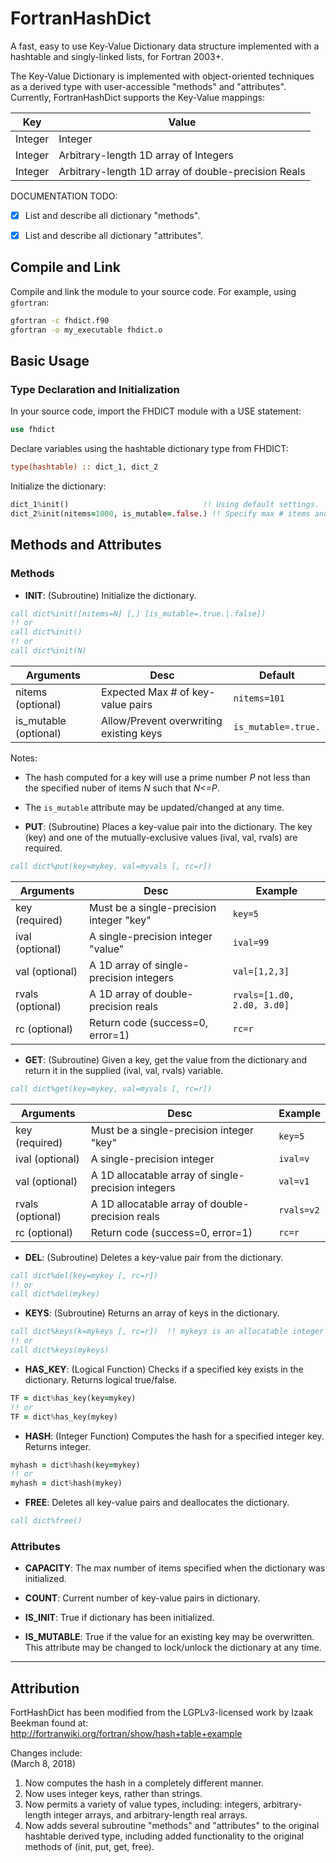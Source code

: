 # FortranHashDict
A fast, easy to use Key-Value Dictionary data structure implemented with a hashtable and singly-linked lists, for Fortran 2003+.

The Key-Value Dictionary is implemented with object-oriented techniques as a derived type with user-accessible "methods" and "attributes". Currently, FortranHashDict supports the Key-Value mappings:

Key     | Value 
--------|--------------------
Integer | Integer
Integer | Arbitrary-length 1D array of Integers
Integer | Arbitrary-length 1D array of double-precision Reals

DOCUMENTATION TODO:
- [x] List and describe all dictionary "methods".
- [x] List and describe all dictionary "attributes".


## Compile and Link
Compile and link the module to your source code. For example, using `gfortran`:

```bash
gfortran -c fhdict.f90
gfortran -o my_executable fhdict.o
```



## Basic Usage

### Type Declaration and Initialization
In your source code, import the FHDICT module with a USE statement: 

```fortran
use fhdict
```
Declare variables using the hashtable dictionary type from FHDICT:

```fortran
type(hashtable) :: dict_1, dict_2
```

Initialize the dictionary:

```fortran
dict_1%init()                              !! Using default settings.
dict_2%init(nitems=1000, is_mutable=.false.) !! Specify max # items and is_mutable attributes.
```



## Methods and Attributes

### Methods
* **INIT**: (Subroutine) Initialize the dictionary.

```fortran
call dict%init([nitems=N] [,] [is_mutable=.true.|.false])
!! or
call dict%init()
!! or
call dict%init(N)
```

Arguments             | Desc                                     | Default
----------------------|------------------------------------------|------------------------
nitems (optional)     | Expected Max # of key-value pairs        | `nitems=101`
is_mutable (optional) | Allow/Prevent overwriting existing keys  | `is_mutable=.true.`

Notes:
* The hash computed for a key will use a prime number *P* not less than the specified nuber of items *N* such that *N<=P*.
* The `is_mutable` attribute may be updated/changed at any time.


* **PUT**: (Subroutine) Places a key-value pair into the dictionary. The key (key) and one of the mutually-exclusive values (ival, val, rvals) are required.

```fortran
call dict%put(key=mykey, val=myvals [, rc=r]) 
```

Arguments        | Desc                                     | Example
---------------- |------------------------------------------|------------------------
key (required)   | Must be a single-precision integer "key" | `key=5`
ival (optional)  | A single-precision integer "value"       | `ival=99`
val  (optional)  | A 1D array of single-precision integers  | `val=[1,2,3]`
rvals (optional) | A 1D array of double-precision reals     | `rvals=[1.d0, 2.d0, 3.d0]`
rc (optional)    | Return code (success=0, error=1)         | `rc=r`


* **GET**: (Subroutine) Given a key, get the value from the dictionary and return it in the supplied (ival, val, rvals) variable. 

```fortran
call dict%get(key=mykey, val=myvals [, rc=r]) 
```

Arguments        | Desc                                     | Example
---------------- |------------------------------------------|------------------------
key (required)   | Must be a single-precision integer "key" | `key=5`
ival (optional)  | A single-precision integer               | `ival=v`
val  (optional)  | A 1D allocatable array of single-precision integers  | `val=v1`
rvals (optional) | A 1D allocatable array of double-precision reals     | `rvals=v2`
rc (optional)    | Return code (success=0, error=1)         | `rc=r`

* **DEL**: (Subroutine) Deletes a key-value pair from the dictionary.

```fortran
call dict%del(key=mykey [, rc=r]) 
!! or
call dict%del(mykey)
```

* **KEYS**: (Subroutine) Returns an array of keys in the dictionary.

```fortran
call dict%keys(k=mykeys [, rc=r])  !! mykeys is an allocatable integer array
!! or
call dict%keys(mykeys)
```

* **HAS_KEY**: (Logical Function) Checks if a specified key exists in the dictionary. Returns logical true/false.

```fortran
TF = dict%has_key(key=mykey)
!! or 
TF = dict%has_key(mykey)
```

* **HASH**: (Integer Function) Computes the hash for a specified integer key. Returns integer.

```fortran
myhash = dict%hash(key=mykey)
!! or
myhash = dict%hash(mykey)
```

* **FREE**: Deletes all key-value pairs and deallocates the dictionary.

```fortran
call dict%free()
```


### Attributes

* **CAPACITY**: The max number of items specified when the dictionary was initialized. 

* **COUNT**: Current number of key-value pairs in dictionary.

* **IS_INIT**: True if dictionary has been initialized.

* **IS_MUTABLE**: True if the value for an existing key may be overwritten. This attribute may be changed to lock/unlock the dictionary at any time.


-----------------------------------------
## Attribution
FortHashDict has been modified from the LGPLv3-licensed work by Izaak Beekman found at:  
http://fortranwiki.org/fortran/show/hash+table+example

Changes include:  
(March 8, 2018)  
1. Now computes the hash in a completely different manner.
1. Now uses integer keys, rather than strings.
1. Now permits a variety of value types, including: integers, arbitrary-length integer arrays, and arbitrary-length real arrays.
1. Now adds several subroutine "methods" and "attributes" to the original hashtable derived type, including added functionality to the original methods of (init, put, get, free). 



